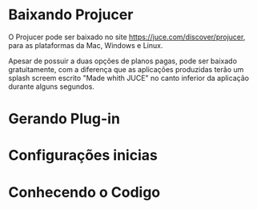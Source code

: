 # Baixando Projucer

O Projucer pode ser baixado no site https://juce.com/discover/projucer, para as plataformas da Mac, Windows e Linux.

Apesar de possuir a duas opções de planos pagas, pode ser baixado gratuitamente, com a diferença que as aplicações produzidas terão um splash screem escrito "Made whith JUCE" no canto inferior da aplicação durante alguns segundos.



# Gerando Plug-in

# Configurações inicias

# Conhecendo o Codigo
